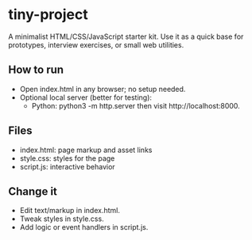 # tiny-project
A minimalist HTML/CSS/JavaScript starter kit. Use it as a quick base for prototypes, interview exercises, or small web utilities.

## How to run

- Open index.html in any browser; no setup needed.
- Optional local server (better for testing):
  - Python: python3 -m http.server then visit http://localhost:8000.

## Files

- index.html: page markup and asset links
- style.css: styles for the page
- script.js: interactive behavior

## Change it

- Edit text/markup in index.html.
- Tweak styles in style.css.
- Add logic or event handlers in script.js.
